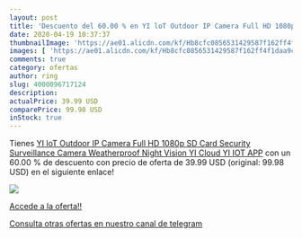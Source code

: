 ```yaml
---
layout: post
title: 'Descuento del 60.00 % en YI loT Outdoor IP Camera Full HD 1080p S'
date: 2020-04-19 10:37:37
thumbnailImage: 'https://ae01.alicdn.com/kf/Hb8cfc0856531429587f162ff4f1daa9c8/YI-loT-Outdoor-IP-Camera-Full-HD-1080p-SD-Card-Security-Surveillance-Camera-Weatherproof-Night-Vision.jpg_350x350._SL200_.jpg'
images: [ 'https://ae01.alicdn.com/kf/Hb8cfc0856531429587f162ff4f1daa9c8/YI-loT-Outdoor-IP-Camera-Full-HD-1080p-SD-Card-Security-Surveillance-Camera-Weatherproof-Night-Vision.jpg_350x350._SL200_.jpg' ]
comments: true
category: ofertas
author: ring
slug: 4000096717124
description:
actualPrice: 39.99 USD
comparePrice: 99.98 USD
inStock: true
---
```


Tienes [YI loT Outdoor IP Camera Full HD 1080p SD Card Security Surveillance Camera Weatherproof Night Vision YI Cloud YI IOT APP](https://www.amazon.com/dp/4000096717124/?tag=redken08-20) con un 60.00 % de descuento con precio de oferta de 39.99 USD (original: 99.98 USD) en el siguiente enlace!

[![](https://ae01.alicdn.com/kf/Hb8cfc0856531429587f162ff4f1daa9c8/YI-loT-Outdoor-IP-Camera-Full-HD-1080p-SD-Card-Security-Surveillance-Camera-Weatherproof-Night-Vision.jpg_350x350._SL200_.jpg)](https://www.amazon.com/dp/4000096717124/?tag=redken08-20)

[Accede a la oferta!!](https://www.amazon.com/dp/4000096717124/?tag=redken08-20)

[Consulta otras ofertas en nuestro canal de telegram](https://t.me/s/ofertas25)
